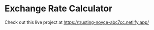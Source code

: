 # Exchange Rate Calculator
Check out this live project at https://trusting-noyce-abc7cc.netlify.app/
